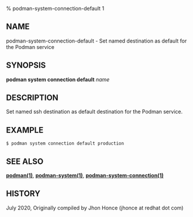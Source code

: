 % podman-system-connection-default 1

## NAME

podman\-system\-connection\-default - Set named destination as default for the Podman service

## SYNOPSIS

**podman system connection default** _name_

## DESCRIPTION

Set named ssh destination as default destination for the Podman service.

## EXAMPLE

```
$ podman system connection default production
```

## SEE ALSO

**[podman(1)](podman.md)**, **[podman-system(1)](podman-system.md)**, **[podman-system-connection(1)](podman-system-connection.md)**

## HISTORY

July 2020, Originally compiled by Jhon Honce (jhonce at redhat dot com)

